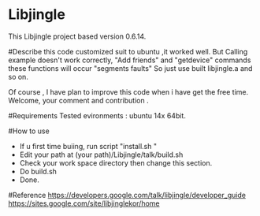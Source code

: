 # Libjingle
This Libjingle project based version 0.6.14. 

#Describe
this code customized suit to ubuntu ,it worked well.
But Calling example doesn't work correctly, "Add friends" and "getdevice" commands these functions will occur "segments faults"
So just use built libjingle.a and so on.

Of course , I have plan to improve this code when i have get the free time.
Welcome, your comment and contribution . 


#Requirements 
Tested evironments :
ubuntu 14x 64bit. 


#How to use
- If u first time buiing, run script "install.sh "
- Edit your path at (your path)/Libjingle/talk/build.sh
- Check your work space directory then change this section. 
- Do build.sh 
- Done.





#Reference
https://developers.google.com/talk/libjingle/developer_guide
https://sites.google.com/site/libjinglekor/home
